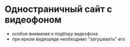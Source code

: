 # Одностраничный сайт с видеофоном 
- особое внимание к подбору видеофона
- при ярком видеоряде необходимо "затушевать" его 
